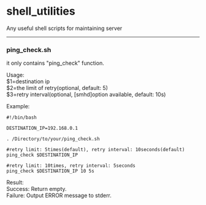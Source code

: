 # shell_utilities
Any useful shell scripts for maintaining server

---

### ping_check.sh

it only contains "ping_check" function.  

Usage:  
	$1=destination ip  
	$2=the limit of retry(optional, default: 5)  
	$3=retry interval(optional, [smhd]option available, default: 10s)  

Example:

```
#!/bin/bash

DESTINATION_IP=192.168.0.1

. /Directory/to/your/ping_check.sh

#retry limit: 5times(default), retry interval: 10seconds(default)
ping_check $DESTINATION_IP

#retry limit: 10times, retry interval: 5seconds
ping_check $DESTINATION_IP 10 5s
```

Result:  
Success: Return empty.  
Failure: Output ERROR message to stderr.
